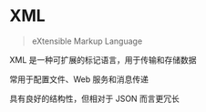 # XML

> eXtensible Markup Language

XML 是一种可扩展的标记语言，用于传输和存储数据

常用于配置文件、Web 服务和消息传递

具有良好的结构性，但相对于 JSON 而言更冗长
